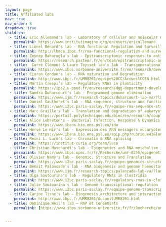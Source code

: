 ```yaml
---
layout: page
title: Affiliated labs
nav: true
nav_order: 8
dropdown: true
children:
  - title: Eric Allemand's lab - Laboratory of cellular and molecular mechanisms of hematological disorders and therapeutic implications
    permalink: https://www.institutimagine.org/en/users/ericallemand
  - title: Lionel Bénard's lab - RNA functional Regulation and Surveillance
    permalink: http://lbmce.ibpc.fr/rna-functional-regulation-and-surveillance/
  - title: Zeynep Baharoglu's lab - Epitranscriptomic responses to antibacterial stress (EpicS)
    permalink: https://research.pasteur.fr/en/team/epitranscriptomic-and-translational-responses-to-antibacterial-stress/
  - title:  Carré Clément & Laure Teysset lab's lab - Transgenerational epigenetics & small RNA biology
    permalink: https://www.ibps.sorbonne-universite.fr/en/research/development-adaptations-and-aging/transgenerational-epigenetics-small-rna-biology
  - title: Ciaran Condon's lab - RNA maturation and Degradation
    permalink: http://www.ibpc.fr/UMR8261/equipe%20CC/AccueilCCEN.html
  - title: Martin Crespi’s lab – Regulatory RNAs in plasticity
    permalink: https://ips2.u-psud.fr/en/research/dgg-department-developmental-genomics-and-genetics/regarn-regulatory-non-coding-rnas-in-root-plasticity/exploring-the-diversity-of-ncrnas-linking-ncrnas-to-root-plasticity.html
  - title: Sandra Duharcourt's lab - Programmed genome elimination
    permalink: https://www.ijm.fr/research-topics/duharcourt-lab-va/?lang=en
  - title: Daniel Gautheret's lab - RNA sequence, structure and function
    permalink: https://www.i2bc.paris-saclay.fr/equipe-rna-sequence-structure-function/
  - title: Marc Graille's lab - Translation and degradation of eukaryotic mRNAs
    permalink: https://portail.polytechnique.edu/bioc/en/research/coupling-between-translation-and-mrna-degradation-eukaryotes
  - title: Alice Lebreton's - Bacterial Infection, Response & Dynamics
    permalink: https://www.ibens.bio.ens.psl.eu/ida
  - title: Hervé Le Hir's lab - Expression des ARN messagers eucaryotes
    permalink: https://www.ibens.bio.ens.psl.eu/spip.php?rubrique42&lang=fr
  - title: Reini L. Luco's lab - Chromatin & RNA splicing
    permalink: https://institut-curie.org/team/luco
  - title: Christian Muschardt's lab - Epigenetics and RNA metabolism in human diseases
    permalink: https://www.ibps.upmc.fr/fr/Recherche/umr-8256/epigenetique-metabolisme-arn-maladies-humaines
  - title: Olivier Namy's lab - Genomic, Structure and Translation
    permalink: https://www.i2bc.paris-saclay.fr/equipe-genomics-structure-and-translation            
  - title: Benoit Palancade's lab - RNA biogenesis and genome homeostasis
    permalink: https://www.ijm.fr/research-topics/palancade-lab-va/?lang=en
  - title: Olga Soutourina's lab - Regulatory RNAs in Clostridia
    permalink: https://www.i2bc.paris-saclay.fr/regulatory-rnas-in-clostridia/
  - title: Julie Soutourina’s lab – Genome transcriptional regulation
    permalink: https://www.i2bc.paris-saclay.fr/equipe-genome-transcriptional-regulation/
  - title: Carine Tisné's lab – Biogenesis,architecture and interactions of RNAs
    permalink: http://www.ibpc.fr/UMR8261/AccueilUMR8261.html
  - title: Dominique Weil's lab – RNP et Condensats
    permalink: [https://www.ibps.sorbonne-universite.fr/fr/Recherche/umr-developpement-adaptation-et-vieillissement/compartimentation-trafic-intracellulaire-mrnp](https://www.ibps.sorbonne-universite.fr/fr/Recherche/umr-developpement-adaptation-et-vieillissement/compartimentation-trafic-intracellulaire-mrnp)
   

---
```

